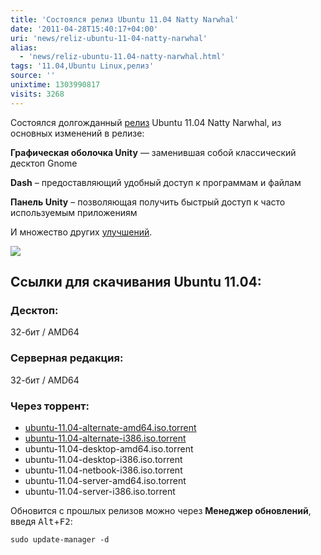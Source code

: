 ```yaml
---
title: 'Состоялся релиз Ubuntu 11.04 Natty Narwhal'
date: '2011-04-28T15:40:17+04:00'
uri: 'news/reliz-ubuntu-11-04-natty-narwhal'
alias: 
  - 'news/reliz-ubuntu-11.04-natty-narwhal.html'
tags: '11.04,Ubuntu Linux,релиз'
source: ''
unixtime: 1303990817
visits: 3268
---
```

Состоялся долгожданный [релиз](http://www.ubuntu.com/) Ubuntu 11.04 Natty Narwhal, из основных изменений в релизе:

**Графическая оболочка Unity** — заменившая собой классический десктоп Gnome

**Dash** – предоставляющий удобный доступ к программам и файлам

**Панель Unity** – позволяющая получить быстрый доступ к часто используемым приложениям

И множество других [улучшений](news/ubuntu-11-04-beta-2-released).

[![](img/2011/04/28/15-00/ubuntu-relize-5663823413-o.jpg)](img/2011/04/28/15-00/ubuntu-relize-5663823413-o.jpg)

## Ссылки для скачивания Ubuntu 11.04:

### Десктоп:

32-бит / AMD64

### Серверная редакция:

32-бит / AMD64

### Через торрент:

*   [ubuntu-11.04-alternate-amd64.iso.torrent](http://releases.ubuntu.com/11.04/ubuntu-11.04-alternate-amd64.iso.torrent)
*   [ubuntu-11.04-alternate-i386.iso.torrent](http://releases.ubuntu.com/11.04/ubuntu-11.04-alternate-i386.iso.torrent)
*   ubuntu-11.04-desktop-amd64.iso.torrent
*   ubuntu-11.04-desktop-i386.iso.torrent
*   ubuntu-11.04-netbook-i386.iso.torrent
*   ubuntu-11.04-server-amd64.iso.torrent
*   ubuntu-11.04-server-i386.iso.torrent

  

Обновится с прошлых релизов можно через **Менеджер обновлений**, введя <kbd>Alt</kbd>+<kbd>F2</kbd>:

```
sudo update-manager -d
```

